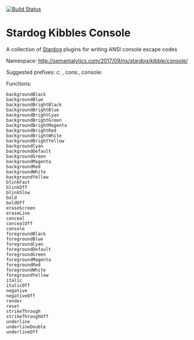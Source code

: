 [![Build Status](https://travis-ci.org/semantalytics/stardog-kibbles.svg?branch=master)](https://travis-ci.org/semantalytics/stardog-kibbles)

# Stardog Kibbles Console

A collection of [Stardog](http://stardog.com) plugins for writing ANSI console escape codes

Namespace: http://semantalytics.com/2017/09/ns/stardog/kibble/console/

Suggested prefixes: c: , cons:, console:

Functions:


    backgroundBlack
    backgroundBlue
    backgroundBrightBlack
    backgroundBrightBlue
    backgroundBrightCyan
    backgroundBrightGreen
    backgroundBrightMagenta
    backgroundBrightRed
    backgroundBrightWhite
    backgroundBrightYellow
    backgroundCyan
    backgroundDefault
    backgroundGreen
    backgroundMagenta
    backgroundRed
    backgroundWhite
    backgroundYellow
    blinkFast
    blinkOff
    blinkSlow
    bold
    boldOff
    eraseScreen
    eraseLine
    conceal
    concealOff
    console
    foregroundBlack
    foregroundBlue
    foregroundCyan
    foregroundDefault
    foregroundGreen
    foregroundMagenta
    foregroundRed
    foregroundWhite
    foregroundYellow
    italic
    italicOff
    negative
    negativeOff
    render
    reset
    strikeThrough
    strikeThroughOff
    underline
    underlineDouble
    underlineOff




